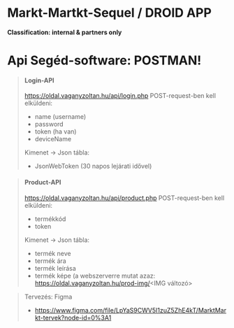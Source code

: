 # Markt-Martkt-Sequel / DROID APP
**Classification: internal & partners only**

# Api Segéd-software: POSTMAN!
> #### Login-API
> https://oldal.vaganyzoltan.hu/api/login.php
> POST-request-ben kell elküldeni:
> - name (username)
> - password
> - token (ha van)
> - deviceName
>
>Kimenet -> Json tábla:
> - JsonWebToken (30 napos lejárati idővel)

> #### Product-API
> https://oldal.vaganyzoltan.hu/api/product.php
> POST-request-ben kell elküldeni:
> - termékkód
> - token
>
>Kimenet -> Json tábla:
> - termék neve
> - termék ára
> - termék leírása
> - termék képe (a webszerverre mutat azaz: https://oldal.vaganyzoltan.hu/prod-img/<IMG változó>

>Tervezés: Figma
> - https://www.figma.com/file/LpYaS9CWV5I1zuZ5ZhE4kT/MarktMarkt-tervek?node-id=0%3A1
